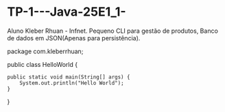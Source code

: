 # TP-1---Java-25E1_1-
Aluno Kleber Rhuan - Infnet.
Pequeno CLI para gestão de produtos, Banco de dados em JSON(Apenas para persistência).


package com.kleberrhuan;

public class HelloWorld {
    
    public static void main(String[] args) {
        System.out.println("Hello World");
    }
}
